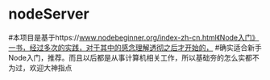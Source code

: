 # nodeServer
#本项目是基于https://www.nodebeginner.org/index-zh-cn.html《Node入门》一书，经过多次的实践，对于其中的感念理解透彻之后才开始的，
#确实适合新手Node入门，推荐。而且以后都是从事计算机相关工作，所以基础夯的怎么实都不为过，欢迎大神指点

